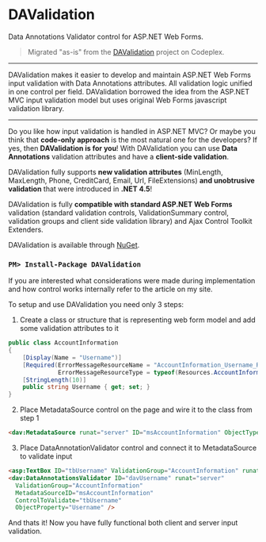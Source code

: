 # DAValidation
Data Annotations Validator control for ASP.NET Web Forms.

> Migrated "as-is" from the [DAValidation](https://archive.codeplex.com/?p=davalidation) project on Codeplex.

---

DAValidation makes it easier to develop and maintain ASP.NET Web Forms input validation with Data Annotations attributes. All validation logic unified in one control per field.
DAValidation borrowed the idea from the ASP.NET MVC input validation model but uses original Web Forms javascript validation library.

---

Do you like how input validation is handled in ASP.NET MVC? Or maybe you think that **code-only approach** is the most natural one for the developers? If yes, then **DAValidation is for you**! With DAValidation you can use **Data Annotations** validation attributes and have a **client-side validation**.

DAValidation fully supports **new validation attributes** (MinLength, MaxLength, Phone, CreditCard, Email, Url, FileExtensions) **and unobtrusive validation** that were introduced in **.NET 4.5**!

DAValidation is fully **compatible with standard ASP.NET Web Forms** validation (standard validation controls, ValidationSummary control, validation groups and client side validation library) and Ajax Control Toolkit Extenders.

DAValidation is available through [NuGet](https://nuget.org/packages/DAValidation).

### `PM> Install-Package DAValidation`

If you are interested what considerations were made during implementation and how control works internally refer to the article on my site.

To setup and use DAValidation you need only 3 steps:

1. Create a class or structure that is representing web form model and add some validation attributes to it
```cs
public class AccountInformation
{
    [Display(Name = "Username")]
    [Required(ErrorMessageResourceName = "AccountInformation_Username_Required", 
              ErrorMessageResourceType = typeof(Resources.AccountInformation))]
    [StringLength(10)]
    public string Username { get; set; }
}
```
2. Place MetadataSource control on the page and wire it to the class from step 1
```aspx
<dav:MetadataSource runat="server" ID="msAccountInformation" ObjectType="<%$ Code: typeof(AccountInformation) %>" />
```
3. Place DataAnnotationValidator control and connect it to MetadataSource to validate input
```aspx
<asp:TextBox ID="tbUsername" ValidationGroup="AccountInformation" runat="server" />
<dav:DataAnnotationsValidator ID="davUsername" runat="server" 
  ValidationGroup="AccountInformation"
  MetadataSourceID="msAccountInformation"
  ControlToValidate="tbUsername"
  ObjectProperty="Username" />
```

And thats it! Now you have fully functional both client and server input validation.
